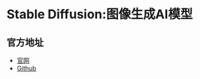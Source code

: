 # Stable Diffusion:图像生成AI模型
## 官方地址
- [官网](https://stability.ai)
- [Github](https://github.com/Stability-AI/StableDiffusion)